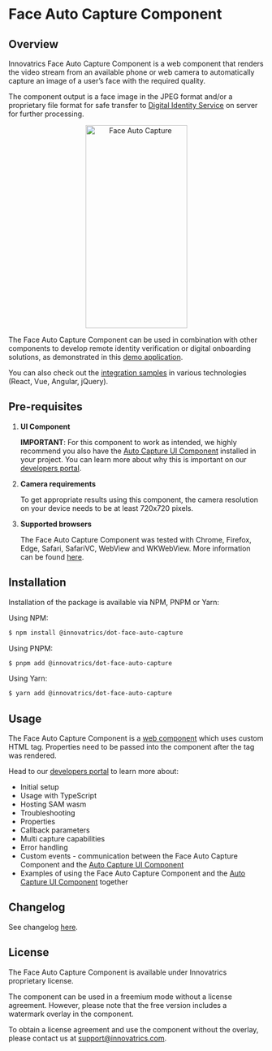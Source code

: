# Face Auto Capture Component

## Overview
Innovatrics Face Auto Capture Component is a web component that renders the video stream from an available phone or web camera to automatically capture an image of a user’s face with the required quality.

The component output is a face image in the JPEG format and/or a proprietary file format for safe transfer to [Digital Identity Service](https://developers.innovatrics.com/digital-onboarding/technical/api-reference/) on server for further processing.

<p align="center">
  <img alt="Face Auto Capture" src="https://www.innovatrics.com/wp-content/uploads/2024/03/Passive-Liveness-preview-400px.gif" width="200" height="400">
</p>

The Face Auto Capture Component can be used in combination with other components to develop remote identity verification or digital onboarding solutions, as demonstrated in this [demo application](https://dot.innovatrics.com/).

You can also check out the [integration samples](https://github.com/innovatrics/dot-web-samples) in various technologies (React, Vue, Angular, jQuery).

## Pre-requisites

1. **UI Component**

    **IMPORTANT**: For this component to work as intended, we highly recommend you also have the [Auto Capture UI Component](https://www.npmjs.com/package/@innovatrics/dot-auto-capture-ui) installed in your project. You can learn more about why this is important on our [developers portal](https://developers.innovatrics.com/digital-onboarding/technical/remote/dot-web-face/latest/documentation/).


2. **Camera requirements**

    To get appropriate results using this component, the camera resolution on your device needs to be at least 720x720 pixels.

3. **Supported browsers**

    The Face Auto Capture Component was tested with Chrome, Firefox, Edge, Safari, SafariVC, WebView and WKWebView. More information can be found [here](https://developers.innovatrics.com/digital-onboarding/technical/remote/dot-web-face/latest/documentation/#_supported_browsers).

## Installation

Installation of the package is available via NPM, PNPM or Yarn:

Using NPM:

```bash
$ npm install @innovatrics/dot-face-auto-capture
```

Using PNPM:

```bash
$ pnpm add @innovatrics/dot-face-auto-capture
```

Using Yarn:

```bash
$ yarn add @innovatrics/dot-face-auto-capture
```

## Usage
The Face Auto Capture Component is a [web component](https://developer.mozilla.org/en-US/docs/Web/Web_Components/Using_custom_elements) which uses custom HTML tag. Properties need to be passed into the component after the tag was rendered.


Head to our [developers portal](https://developers.innovatrics.com/digital-onboarding/technical/remote/dot-web-face/latest/documentation/#_usage) to learn more about:

- Initial setup
- Usage with TypeScript
- Hosting SAM wasm
- Troubleshooting
- Properties
- Callback parameters
- Multi capture capabilities
- Error handling
- Custom events - communication between the Face Auto Capture Component and the [Auto Capture UI Component](https://www.npmjs.com/package/@innovatrics/dot-auto-capture-ui)
- Examples of using the Face Auto Capture Component and the [Auto Capture UI Component](https://www.npmjs.com/package/@innovatrics/dot-auto-capture-ui) together

## Changelog
See changelog [here](https://developers.innovatrics.com/digital-onboarding/technical/remote/dot-web-face/latest/documentation/#_changelog).

## License
The Face Auto Capture Component is available under Innovatrics proprietary license.

The component can be used in a freemium mode without a license agreement. However, please note that the free version includes a watermark overlay in the component.

To obtain a license agreement and use the component without the overlay, please contact us at support@innovatrics.com.


